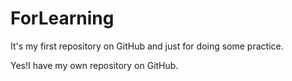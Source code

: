 # ForLearning
It's my first repository on GitHub and just for doing some practice.

Yes!I have my own repository on GitHub.
